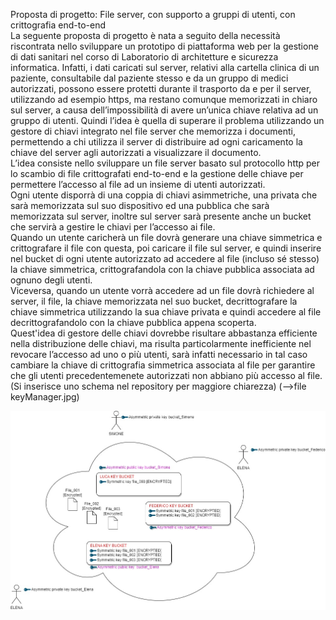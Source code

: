 Proposta di progetto: File server, con supporto a gruppi di utenti, con crittografia end-to-end<br>
La seguente proposta di progetto è nata a seguito della necessità riscontrata nello sviluppare un prototipo di piattaforma web per la gestione di dati sanitari nel corso di Laboratorio di architetture e sicurezza informatica. Infatti, i dati caricati sul server, relativi alla cartella clinica di un paziente, consultabile dal paziente stesso e da un gruppo di medici autorizzati, possono essere protetti durante il trasporto da e per il server, utilizzando ad esempio https, ma restano comunque memorizzati in chiaro sul server, a causa dell’impossibilità di avere un’unica chiave relativa ad un gruppo di utenti. Quindi l’idea è quella di superare il problema utilizzando un gestore di chiavi integrato nel file server che memorizza i documenti, permettendo a chi utilizza il server di distribuire ad ogni caricamento la chiave del server agli autorizzati a visualizzare il documento.<br>
L’idea consiste nello sviluppare un file server basato sul protocollo http per lo scambio di file crittografati end-to-end e la gestione delle chiave per permettere l’accesso al file ad un insieme di utenti autorizzati.<br>
Ogni utente disporrà di una coppia di chiavi asimmetriche, una privata che sarà memorizzata sul suo dispositivo ed una pubblica che sarà memorizzata sul server, inoltre sul server sarà presente anche un bucket che servirà a gestire le chiavi per l’accesso ai file.<br>
Quando un utente caricherà un file dovrà generare una chiave simmetrica e crittografare il file con questa, poi caricare il file sul server, e quindi inserire nel bucket di ogni utente autorizzato ad accedere al file (incluso sé stesso) la chiave simmetrica, crittografandola con la chiave pubblica associata ad ognuno degli utenti.<br>
Viceversa, quando un utente vorrà accedere ad un file dovrà richiedere al server, il file, la chiave memorizzata nel suo bucket, decrittografare la chiave simmetrica utilizzando la sua chiave privata e quindi accedere al file decrittografandolo con la chiave pubblica appena scoperta.<br>
Quest'idea di gestore delle chiavi dovrebbe risultare abbastanza efficiente nella distribuzione delle chiavi, ma risulta particolarmente inefficiente nel revocare l’accesso ad uno o più utenti, sarà infatti necessario in tal caso cambiare la chiave di crittografia simmetrica associata al file per garantire che gli utenti precedentemenete autorizzati non abbiano più accesso al file.
(Si inserisce uno schema nel repository per maggiore chiarezza) (-->file keyManager.jpg)<br>

![alt text](https://github.com/manueldipietro/RetiDiCalcolatori24/blob/main/End2End_encrypted_fileserver/Keymanager.jpg)
